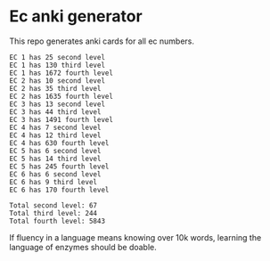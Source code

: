 # Ec anki generator

This repo generates anki cards for all ec numbers.

```
EC 1 has 25 second level
EC 1 has 130 third level
EC 1 has 1672 fourth level
EC 2 has 10 second level
EC 2 has 35 third level
EC 2 has 1635 fourth level
EC 3 has 13 second level
EC 3 has 44 third level
EC 3 has 1491 fourth level
EC 4 has 7 second level
EC 4 has 12 third level
EC 4 has 630 fourth level
EC 5 has 6 second level
EC 5 has 14 third level
EC 5 has 245 fourth level
EC 6 has 6 second level
EC 6 has 9 third level
EC 6 has 170 fourth level

Total second level: 67
Total third level: 244
Total fourth level: 5843
```

If fluency in a language means knowing over 10k words, learning the language of enzymes should be doable.

